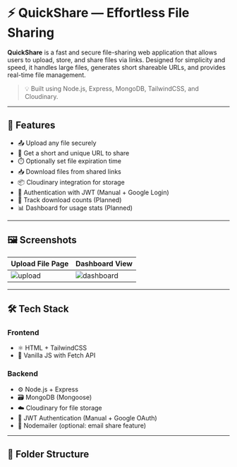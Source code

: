# ⚡ QuickShare — Effortless File Sharing

**QuickShare** is a fast and secure file-sharing web application that allows users to upload, store, and share files via links. Designed for simplicity and speed, it handles large files, generates short shareable URLs, and provides real-time file management.

> 💡 Built using Node.js, Express, MongoDB, TailwindCSS, and Cloudinary.

---

## 🚀 Features

- 📤 Upload any file securely
- 🔗 Get a short and unique URL to share
- ⏱️ Optionally set file expiration time
- 📥 Download files from shared links
- 📦 Cloudinary integration for storage
- 🔐 Authentication with JWT (Manual + Google Login)
- 🧾 Track download counts (Planned)
- 📊 Dashboard for usage stats (Planned)

---

## 🖼️ Screenshots

| Upload File Page | Dashboard View |
|------------------|----------------|
| ![upload](./assets/upload.png) | ![dashboard](./assets/dashboard.png) |

---

## 🛠️ Tech Stack

### Frontend
- ⚛️ HTML + TailwindCSS
- 🧩 Vanilla JS with Fetch API

### Backend
- ⚙️ Node.js + Express
- 🗃️ MongoDB (Mongoose)
- ☁️ Cloudinary for file storage
- 🔐 JWT Authentication (Manual + Google OAuth)
- 📧 Nodemailer (optional: email share feature)

---

## 📁 Folder Structure

